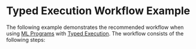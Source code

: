 # Typed Execution Workflow Example

The following example demonstrates the recommended workflow when using [ML Programs](doc:ml-programs) with [Typed Execution](doc:typed-execution). The workflow consists of the following steps:
